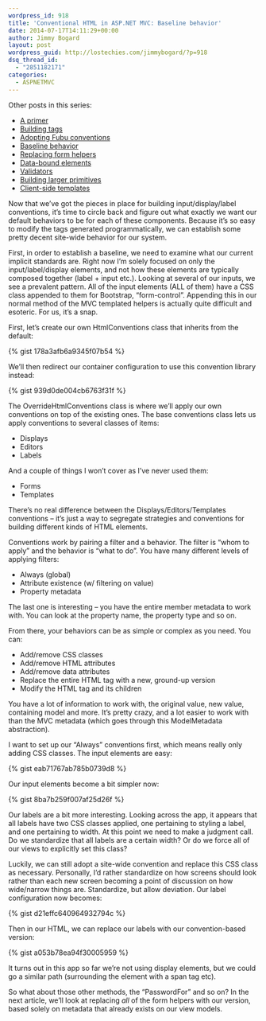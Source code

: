 ```yaml
---
wordpress_id: 918
title: 'Conventional HTML in ASP.NET MVC: Baseline behavior'
date: 2014-07-17T14:11:29+00:00
author: Jimmy Bogard
layout: post
wordpress_guid: http://lostechies.com/jimmybogard/?p=918
dsq_thread_id:
  - "2851182171"
categories:
  - ASPNETMVC
---
```

Other posts in this series:

  * [A primer](https://lostechies.com/jimmybogard/2013/07/18/conventional-html-in-asp-net-mvc-a-primer/)
  * [Building tags](https://lostechies.com/jimmybogard/2013/08/13/conventional-html-in-asp-net-mvc-building-tags/)
  * [Adopting Fubu conventions](https://lostechies.com/jimmybogard/2014/07/11/conventional-html-in-asp-net-mvc-adopting-fubu-conventions/)
  * [Baseline behavior](https://lostechies.com/jimmybogard/2014/07/17/conventional-html-in-asp-net-mvc-baseline-behavior/)
  * [Replacing form helpers](https://lostechies.com/jimmybogard/2014/07/22/conventional-html-in-asp-net-mvc-replacing-form-helpers/)
  * [Data-bound elements](https://lostechies.com/jimmybogard/2014/07/23/conventional-html-in-asp-net-mvc-data-bound-elements/)
  * [Validators](https://lostechies.com/jimmybogard/2014/07/24/conventional-html-in-asp-net-mvc-validators/)
  * [Building larger primitives](https://lostechies.com/jimmybogard/2014/07/25/conventional-html-in-asp-net-mvc-building-larger-primitives/)
  * [Client-side templates](https://lostechies.com/jimmybogard/2014/08/14/conventional-html-in-asp-net-mvc-client-side-templates/)

Now that we’ve got the pieces in place for building input/display/label conventions, it’s time to circle back and figure out what exactly we want our default behaviors to be for each of these components. Because it’s so easy to modify the tags generated programmatically, we can establish some pretty decent site-wide behavior for our system.

First, in order to establish a baseline, we need to examine what our current implicit standards are. Right now I’m solely focused on only the input/label/display elements, and not how these elements are typically composed together (label + input etc.). Looking at several of our inputs, we see a prevalent pattern. All of the input elements (ALL of them) have a CSS class appended to them for Bootstrap, “form-control”. Appending this in our normal method of the MVC templated helpers is actually quite difficult and esoteric. For us, it’s a snap.

First, let’s create our own HtmlConventions class that inherits from the default:

{% gist 178a3afb6a9345f07b54 %}

We’ll then redirect our container configuration to use this convention library instead:

{% gist 939d0de004cb6763f31f %}

The OverrideHtmlConventions class is where we’ll apply our own conventions on top of the existing ones. The base conventions class lets us apply conventions to several classes of items:

  * Displays
  * Editors
  * Labels

And a couple of things I won’t cover as I’ve never used them:

  * Forms
  * Templates

There’s no real difference between the Displays/Editors/Templates conventions – it’s just a way to segregate strategies and conventions for building different kinds of HTML elements.

Conventions work by pairing a filter and a behavior. The filter is “whom to apply” and the behavior is “what to do”. You have many different levels of applying filters:

  * Always (global)
  * Attribute existence (w/ filtering on value)
  * Property metadata

The last one is interesting – you have the entire member metadata to work with. You can look at the property name, the property type and so on.

From there, your behaviors can be as simple or complex as you need. You can:

  * Add/remove CSS classes
  * Add/remove HTML attributes
  * Add/remove data attributes
  * Replace the entire HTML tag with a new, ground-up version
  * Modify the HTML tag and its children

You have a lot of information to work with, the original value, new value, containing model and more. It’s pretty crazy, and a lot easier to work with than the MVC metadata (which goes through this ModelMetadata abstraction).

I want to set up our “Always” conventions first, which means really only adding CSS classes. The input elements are easy:

{% gist eab71767ab785b0739d8 %}

Our input elements become a bit simpler now:

{% gist 8ba7b259f007af25d26f %}

Our labels are a bit more interesting. Looking across the app, it appears that all labels have two CSS classes applied, one pertaining to styling a label, and one pertaining to width. At this point we need to make a judgment call. Do we standardize that all labels are a certain width? Or do we force all of our views to explicitly set this class?

Luckily, we can still adopt a site-wide convention and replace this CSS class as necessary. Personally, I’d rather standardize on how screens should look rather than each new screen becoming a point of discussion on how wide/narrow things are. Standardize, but allow deviation. Our label configuration now becomes:

{% gist d21effc640964932794c %}

Then in our HTML, we can replace our labels with our convention-based version:

{% gist a053b78ea94f30005959 %}

It turns out in this app so far we’re not using display elements, but we could go a similar path (surrounding the element with a span tag etc).

So what about those other methods, the “PasswordFor” and so on? In the next article, we’ll look at replacing _all_ of the form helpers with our version, based solely on metadata that already exists on our view models.